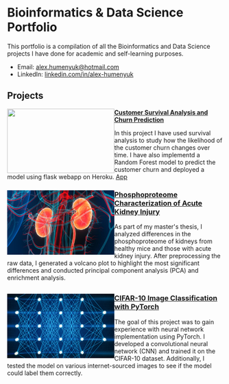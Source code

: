 # Bioinformatics & Data Science Portfolio
This portfolio is a compilation of all the Bioinformatics and Data Science projects I have done for academic and self-learning purposes.
- Email: [alex.humenyuk@hotmail.com](mailto:alex.humenyuk@hotmail.com)
- LinkedIn: [linkedin.com/in/alex-humenyuk](https://www.linkedin.com/in/alex-humenyuk)

## Projects
<div>
  <p dir="auto"><a target="_blank" rel="noopener noreferrer" href="https://github.com/archd3sai/Portfolio/blob/master/Images/telecom.jpg"><img align="left" width="250" height="150" src="https://github.com/archd3sai/Portfolio/raw/master/Images/telecom.jpg" style="max-width: 100%;"></a> <strong><a href="https://github.com/archd3sai/Customer-Survival-Analysis-and-Churn-Prediction">Customer Survival Analysis and Churn Prediction</a></strong></p>
  <p dir="auto">In this project I have used survival analysis to study how the likelihood of the customer churn changes over time. I have also implementd a Random Forest model to predict the customer churn and deployed a model using flask webapp on Heroku. <a href="https://churn-prediction-app.herokuapp.com/" rel="nofollow">App</a></p>
</div>

<div>
  <a href="https://github.com/alexhumenyuk/Masters-Thesis-proteomics-AKI" target="_blank" rel="noopener noreferrer">
    <img 
      src="/Images/kidneys.jpg" 
      align="left" 
      height="150"
      width="250"
      style="max-width: 100%;"
      />
    </a>
  <h3><a href="https://github.com/alexhumenyuk/Masters-Thesis-proteomics-AKI">Phosphoproteome Characterization of Acute Kidney Injury</a></h3>
  <p>
    As part of my master's thesis, I analyzed differences in the phosphoproteome of kidneys from healthy mice and those with acute kidney injury. After preprocessing the raw data, I generated a volcano plot to highlight the most significant differences and conducted principal component analysis (PCA) and enrichment analysis.
  </p>
</div>

##
<!--<div>
  <a href="https://github.com/alexhumenyuk/Masters-Thesis-proteomics-AKI" target="_blank" rel="noopener noreferrer">
    <img 
      src="/Images/frequencies.jpg" 
      align="left" 
      width="250"
      style="margin-right: 20px;"
      />
    </a>
  <h3><a href="https://github.com/alexhumenyuk/Masters-Thesis-proteomics-AKI">Time-Frequency Analysis of Biomedical Signals</a></h3>
  <p>
    In this project I preprocessed and analyzed different biomedical signals, including repiratory flow, electromyogram (EMG), .
  </p>
  <br style="clear: both;" />
</div>

##-->
<div>
  <a href="https://github.com/alexhumenyuk/Masters-Thesis-proteomics-AKI" target="_blank" rel="noopener noreferrer">
    <img 
      src="/Images/neural-network.png" 
      align="left" 
      height="150"
      width="250"
      style="max-width: 100%;"
      />
    </a>
  <h3><a href="https://github.com/alexhumenyuk/AI-projects/tree/main/CIFAR10%20PyTorch%20project">CIFAR-10 Image Classification with PyTorch</a></h3>
  <p>
    The goal of this project was to gain experience with neural network implementation using PyTorch. I developed a convolutional neural network (CNN) and trained it on the CIFAR-10 dataset. Additionally, I tested the model on various internet-sourced images to see if the model could label them correctly.
  </p>
</div>
